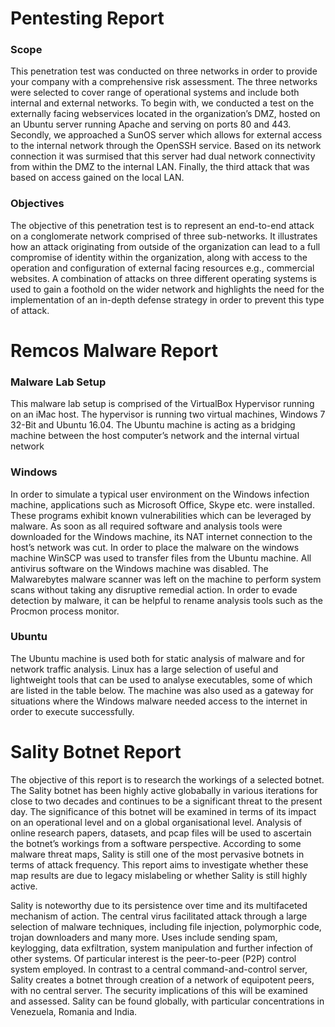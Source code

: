 # Pentesting Report

### Scope
This penetration test was conducted on three networks in order to provide your company with a comprehensive risk assessment. The three networks were selected to cover range of operational systems and include both internal and external networks.
To begin with, we conducted a test on the externally facing webservices located in the organization’s DMZ, hosted on an Ubuntu server running Apache and serving on ports 80 and 443. Secondly, we approached a SunOS server which allows for external access to the internal network through the OpenSSH service. Based on its network connection it was surmised that this server had dual network connectivity from within the DMZ to the internal LAN. Finally, the third attack that was based on access gained on the local LAN.

### Objectives
The objective of this penetration test is to represent an end-to-end attack on a conglomerate network comprised of three sub-networks. It illustrates how an attack originating from outside of the organization can lead to a full compromise of identity within the organization, along with access to the operation and configuration of external facing resources e.g., commercial websites. A combination of attacks on three different operating systems is used to gain a foothold on the wider network and highlights the need for the implementation of an in-depth defense strategy in order to prevent this type of attack.

# Remcos Malware Report

### Malware Lab Setup
This malware lab setup is comprised of the VirtualBox Hypervisor running on an iMac host. The hypervisor is running two virtual machines, Windows 7 32-Bit and Ubuntu 16.04. The Ubuntu machine is acting as a bridging machine between the host computer’s network and the internal virtual network

### Windows
In order to simulate a typical user environment on the Windows infection machine, applications such as Microsoft Office, Skype etc. were installed. These programs exhibit known vulnerabilities which can be leveraged by malware. As soon as all required software and analysis tools were downloaded for the Windows machine, its NAT internet connection to the host’s network was cut. In order to place the malware on the windows machine WinSCP was used to transfer files from the Ubuntu machine. All antivirus software on the Windows machine was disabled. The Malwarebytes malware scanner was left on the machine to perform system scans without taking any disruptive remedial action. In order to evade detection by malware, it can be helpful to rename analysis tools such as the Procmon process monitor.

### Ubuntu
The Ubuntu machine is used both for static analysis of malware and for network traffic analysis. Linux has a large selection of useful and lightweight tools that can be used to analyse executables, some of which are listed in the table below. The machine was also used as a gateway for situations where the Windows malware needed access to the internet in order to execute successfully.

# Sality Botnet Report

The objective of this report is to research the workings of a selected botnet. The Sality botnet has been highly active globabally in various iterations for close to two decades and continues to be a significant threat to the present day. The significance of this botnet will be examined in terms of its impact on an operational level and on a global organisational level. Analysis of online research papers, datasets, and pcap files will be used to ascertain the botnet’s workings from a software perspective. According to some malware threat maps, Sality is still one of the most pervasive botnets in terms of attack frequency. This report aims to investigate whether these map results are due to legacy mislabeling or whether Sality is still highly active.

Sality is noteworthy due to its persistence over time and its multifaceted mechanism of action. The central virus facilitated attack through a large selection of malware techniques, including file injection, polymorphic code, trojan downloaders and many more. Uses include sending spam, keylogging, data exfiltration, system manipulation and further infection of other systems. Of particular interest is the peer-to-peer (P2P) control system employed. In contrast to a central command-and-control server, Sality creates a botnet through creation of a network of equipotent peers, with no central server. The security implications of this will be examined and assessed. Sality can be found globally, with particular concentrations in Venezuela, Romania and India.
